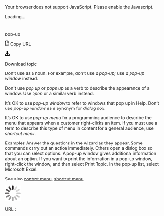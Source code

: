 ﻿Your browser does not support JavaScript. Please enable the Javascript.

Loading...

# 

pop-up

![Copy URL](media/pop-up/Copy.png)
Copy URL

![Download](media/pop-up/Download.png)

Download topic

Don’t use as a noun. For example, don't use *a pop-up;* use *a pop-up window* instead.

Don't use *pop up* or *pops up* as a verb to describe the appearance of a window. Use *open* or a similar verb instead. 

It’s OK to use *pop-up window* to refer to windows that pop up in Help. Don’t use *pop-up window* as a synonym for *dialog box*.

It’s OK to use
*pop-up menu* for a programming audience to describe the menu that appears when a customer right-clicks an item. If you must use a term to describe this type of menu in content for a general audience, use *shortcut menu*.

Examples
Answer the questions in the wizard as they appear. 
Some commands carry out an action immediately. Others open a dialog box so that you can select options. 
A pop-up window gives additional information about an option. 
If you want to print the information in a pop-up window, right-click the window, and then select Print Topic.
In the pop-up list, select Microsoft Excel.

See also [context menu](https://worldready.cloudapp.net/Styleguide/Read?id=2700&topicid=28829), [shortcut menu](https://worldready.cloudapp.net/Styleguide/Read?id=2700&topicid=28830)

![In progress](media/pop-up/activity-large.gif)

URL :
